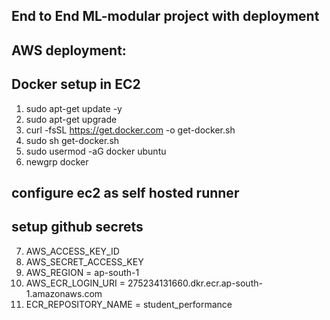 ## End to End ML-modular project with deployment

## AWS deployment:

## Docker setup in EC2
1. sudo apt-get update -y
2. sudo apt-get upgrade
3. curl -fsSL https://get.docker.com -o get-docker.sh
4. sudo sh get-docker.sh
5. sudo usermod -aG docker ubuntu
6. newgrp docker
## configure ec2 as self hosted runner
## setup github secrets
7. AWS_ACCESS_KEY_ID
8. AWS_SECRET_ACCESS_KEY
9. AWS_REGION = ap-south-1
10. AWS_ECR_LOGIN_URI = 275234131660.dkr.ecr.ap-south-1.amazonaws.com
11. ECR_REPOSITORY_NAME = student_performance
